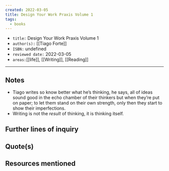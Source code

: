 ```yaml
---
created: 2022-03-05
title: Design Your Work Praxis Volume 1
tags:
  - books
---
```


- `title:` Design Your Work Praxis Volume 1
- `author(s):` [[Tiago Forte]]
- `ISBN:` undefined
- `reviewed date:` 2022-03-05
- `areas:`[[life]], [[Writing]], [[Reading]]

---

## Notes

- Tiago writes so know better what he’s thinking, he says, all of ideas sound good in the echo chamber of their thinkers but when they’re put on paper; to let them stand on their own strength, only then they start to show their imperfections.
- Writing is not the _result_ of thinking, it is thinking itself.

## Further lines of inquiry

## Quote(s)

## Resources mentioned
